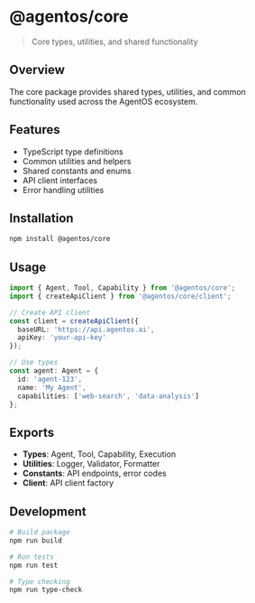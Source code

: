 # @agentos/core

> Core types, utilities, and shared functionality

## Overview

The core package provides shared types, utilities, and common functionality used across the AgentOS ecosystem.

## Features

- TypeScript type definitions
- Common utilities and helpers
- Shared constants and enums
- API client interfaces
- Error handling utilities

## Installation

```bash
npm install @agentos/core
```

## Usage

```typescript
import { Agent, Tool, Capability } from '@agentos/core';
import { createApiClient } from '@agentos/core/client';

// Create API client
const client = createApiClient({
  baseURL: 'https://api.agentos.ai',
  apiKey: 'your-api-key'
});

// Use types
const agent: Agent = {
  id: 'agent-123',
  name: 'My Agent',
  capabilities: ['web-search', 'data-analysis']
};
```

## Exports

- **Types**: Agent, Tool, Capability, Execution
- **Utilities**: Logger, Validator, Formatter
- **Constants**: API endpoints, error codes
- **Client**: API client factory

## Development

```bash
# Build package
npm run build

# Run tests
npm run test

# Type checking
npm run type-check
```